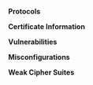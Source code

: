 <!--{% load l10n %}--><!--{% load md %}-->
**Protocols**

<!--{% include "protocols.md" %}-->

**Certificate Information**

<!--{% include "certinfo.md" %}-->

**Vulnerabilities**

<!--{% include "vulnerabilities.md" %}-->


**Misconfigurations**

<!--{% include "misconfigurations.md" %}-->

**Weak Cipher Suites**

<!--{% include "weak_ciphers.md" %}-->